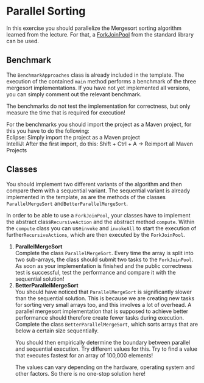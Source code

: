 # Parallel Sorting
<p>In this exercise you should parallelize the Mergesort sorting algorithm learned from the lecture.
For that, a <a rel="noopener noreferrer" href="https://docs.oracle.com/en/java/javase/12/docs/api/java.base/java/util/concurrent/ForkJoinPool.html">ForkJoinPool</a> from the standard library can be used.</p>

## Benchmark
<p>The <code>BenchmarkApproaches</code> class is already included in the template. The execution of the contained <code>main</code> method performs a benchmark of the three mergesort implementations.
If you have not yet implemented all versions, you can simply comment out the relevant benchmark.</p>
<p>The benchmarks do not test the implementation for correctness, but only measure the time that is required for execution!</p>
<p>For the benchmarks you should import the project as a Maven project, for this you have to do the following: <br>
Eclipse: Simply import the project as a Maven project <br>
IntelliJ: After the first import, do this: Shift + Ctrl + A -&gt; Reimport all Maven Projects <br></p>

## Classes
<p>You should implement two different variants of the algorithm and then compare them with a sequential variant.
The sequential variant is already implemented in the template, as are the methods of the classes <code>ParallelMergeSort</code> and<code>BetterParallelMergeSort</code>.</p>
<p>In order to be able to use a <code>ForkJoinPool</code>, your classes have to implement the abstract class<code>RecursiveAction</code> and the abstract method <code>compute</code>. Within the <code>compute</code> class you can use<code>invoke</code> and <code>invokeAll</code> to start the execution of further<code>RecursiveActions</code>, which are then executed by the <code>ForkJoinPool</code>.</p>
<ol><li><strong>ParallelMergeSort</strong><br>
Complete the class <code>ParallelMergeSort</code>. Every time the array is split into two sub-arrays, the class should submit two tasks to the <code>ForkJoinPool</code>.
As soon as your implementation is finished and the public correctness test is successful, test the performance and compare it with the sequential solution!</li>
<li><strong>BetterParallelMergeSort</strong><br>
You should have noticed that <code>ParallelMergeSort</code> is significantly slower than the sequential solution.
This is because we are creating new tasks for sorting very small arrays too, and this involves a lot of overhead.
A parallel mergesort implementation that is supposed to achieve better performance should therefore create fewer tasks during execution.
Complete the class <code>BetterParallelMergeSort</code>, which sorts arrays that are below a certain size sequentially.
<p>You should then empirically determine the boundary between parallel and sequential execution.
Try different values ​​for this. Try to find a value that executes fastest for an array of 100,000 elements!</p>
<p>The values ​​can vary depending on the hardware, operating system and other factors. So there is no one-stop solution here!</p></li>
</ol>
